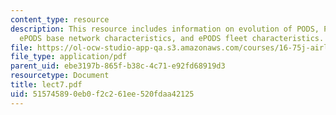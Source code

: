 ```yaml
---
content_type: resource
description: This resource includes information on evolution of PODS, PODS capabilities,
  ePODS base network characteristics, and ePODS fleet characteristics.
file: https://ol-ocw-studio-app-qa.s3.amazonaws.com/courses/16-75j-airline-management-spring-2006/515745890eb0f2c261ee520fdaa42125_lect7.pdf
file_type: application/pdf
parent_uid: ebe3197b-865f-b38c-4c71-e92fd68919d3
resourcetype: Document
title: lect7.pdf
uid: 51574589-0eb0-f2c2-61ee-520fdaa42125
---
```

